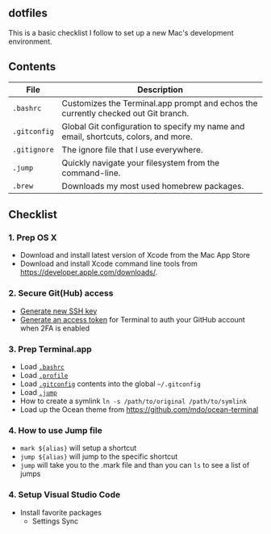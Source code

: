 ## dotfiles
This is a basic checklist I follow to set up a new Mac's development environment.

## Contents

| File | Description |
| --- | --- |
| `.bashrc` | Customizes the Terminal.app prompt and echos the currently checked out Git branch. |
| `.gitconfig` | Global Git configuration to specify my name and email, shortcuts, colors, and more. |
| `.gitignore` | The ignore file that I use everywhere. |
| `.jump` | Quickly navigate your filesystem from the command-line. |
| `.brew` | Downloads my most used homebrew packages. |

## Checklist

### 1. Prep OS X

- Download and install latest version of Xcode from the Mac App Store
- Download and install Xcode command line tools from https://developer.apple.com/downloads/.

### 2. Secure Git(Hub) access

- [Generate new SSH key](https://help.github.com/articles/generating-ssh-keys/)
- [Generate an access token](https://help.github.com/articles/creating-an-access-token-for-command-line-use/) for Terminal to auth your GitHub account when 2FA is enabled

### 3. Prep Terminal.app

- Load [`.bashrc`](/master/.bashrc)
- Load [`.profile`](/master/.profile)
- Load [`.gitconfig`](/master/.gitconfig) contents into the global `~/.gitconfig`
- Load [`.jump`](/master/.jump)
- How to create a symlink `ln -s /path/to/original /path/to/symlink`
- Load up the Ocean theme from https://github.com/mdo/ocean-terminal

### 4. How to use Jump file
- `mark ${alias}` will setup a shortcut
- `jump ${alias}` will jump to the specific shortcut
- `jump` will take you to the .mark file and than you can `ls` to see a list of jumps

### 4. Setup Visual Studio Code
- Install favorite packages
  - Settings Sync
